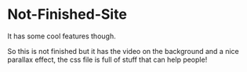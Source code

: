 # Not-Finished-Site
It has some cool features though.

So this is not finished but it has the video on the background and a nice parallax effect, the css file is full of stuff that can help people!
